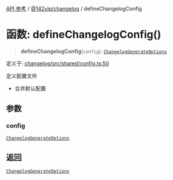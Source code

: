[API 参考](../wiki/Home) / [@142vip/changelog](../wiki/@142vip.changelog) / defineChangelogConfig

# 函数: defineChangelogConfig()

> **defineChangelogConfig**(`config`): [`ChangelogGenerateOptions`](../wiki/@142vip.changelog.%E6%8E%A5%E5%8F%A3.ChangelogGenerateOptions)

定义于: [changelog/src/shared/config.ts:50](https://github.com/142vip/core-x/blob/5281e59d2cdd2de59e1ea761d17ed7fe118d1e60/packages/changelog/src/shared/config.ts#L50)

定义配置文件

* 合并默认配置

## 参数

### config

[`ChangelogGenerateOptions`](../wiki/@142vip.changelog.%E6%8E%A5%E5%8F%A3.ChangelogGenerateOptions)

## 返回

[`ChangelogGenerateOptions`](../wiki/@142vip.changelog.%E6%8E%A5%E5%8F%A3.ChangelogGenerateOptions)
